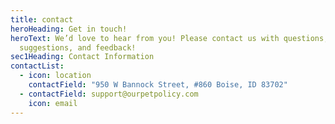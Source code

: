 ```yaml
---
title: contact
heroHeading: Get in touch!
heroText: We’d love to hear from you! Please contact us with questions,
  suggestions, and feedback!
sec1Heading: Contact Information
contactList:
  - icon: location
    contactField: "950 W Bannock Street, #860 Boise, ID 83702"
  - contactField: support@ourpetpolicy.com
    icon: email
---
```

